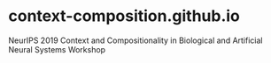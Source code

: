 # context-composition.github.io
NeurIPS 2019 Context and Compositionality in Biological and Artificial Neural Systems Workshop
